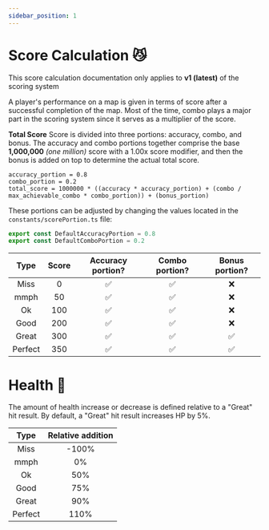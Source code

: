 ```yaml
---
sidebar_position: 1
---
```


# Score Calculation 😼

This score calculation documentation only applies to **v1 (latest)** of the scoring system

A player's performance on a map is given in terms of score after a successful completion of the map.
Most of the time, combo plays a major part in the scoring system since it serves as a multiplier of the score.

**Total Score**
Score is divided into three portions: accuracy, combo, and bonus. The accuracy and combo portions together comprise the base **1,000,000** _(one million)_ score with a 1.00x score modifier, and then the bonus is added on top to determine the actual total score.

```
accuracy_portion = 0.8
combo_portion = 0.2
total_score = 1000000 * ((accuracy * accuracy_portion) + (combo / max_achievable_combo * combo_portion)) + (bonus_portion)
```

These portions can be adjusted by changing the values located in the `constants/scorePortion.ts` file:

```ts
export const DefaultAccuracyPortion = 0.8
export const DefaultComboPortion = 0.2
```

|   Type   | Score  | Accuracy portion?  | Combo portion?  | Bonus portion?  |
|:-------: |:-----: |:-----------------: |:--------------: |:--------------: |
|   Miss   |   0    |         ✅          |        ✅        |        ❌        |
|   mmph   |   50   |         ✅          |        ✅        |        ❌        |
|    Ok    |  100   |         ✅          |        ✅        |        ❌        |
|   Good   |  200   |         ✅          |        ✅        |        ❌        |
|  Great   |  300   |         ✅          |        ✅        |        ✅        |
| Perfect  |  350   |         ✅          |        ✅        |        ✅        |


# Health 🔮

The amount of health increase or decrease is defined relative to a "Great" hit result. By default, a "Great" hit result increases HP by 5%.

|   Type   | Relative addition  |
|:-------: |:-----------------: |
|   Miss   |       -100%        |
|   mmph   |        0%          |
|    Ok    |        50%         |
|   Good   |        75%         |
|  Great   |        90%         |
| Perfect  |        110%        |

